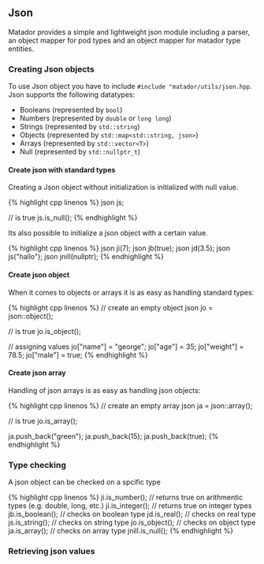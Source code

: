 ## Json

Matador provides a simple and lightweight json module including a parser, an object mapper for pod types and an object mapper for matador type entities.

### Creating Json objects

To use Json object you have to include ```#include "matador/utils/json.hpp```. Json supports the following datatypes:

- Booleans (represented by ```bool```)
- Numbers (represented by ```double``` or ```long long```)
- Strings (represented by ```std::string```)
- Objects (represented by ```std::map<std::string, json>```)
- Arrays (represented by ```std::vector<T>```)
- Null (represented by ```std::nullptr_t```)

#### Create json with standard types

Creating a Json object without initialization is initialized with null value.

{% highlight cpp linenos %}
json js;

// is true
js.is_null();
{% endhighlight %}

Its also possible to initialize a json object with a certain value.

{% highlight cpp linenos %}
json ji(7);
json jb(true);
json jd(3.5);
json js("hallo");
json jnill(nullptr);
{% endhighlight %}

#### Create json object

When it comes to objects or arrays it is as easy as handling standard types:

{% highlight cpp linenos %}
// create an empty object
json jo = json::object();

// is true
jo.is_object();

// assigning values
jo["name"] = "george";
jo["age"] = 35;
jo["weight"] = 78.5;
jo["male"] = true;
{% endhighlight %}

#### Create json array

Handling of json arrays is as easy as handling json objects:

{% highlight cpp linenos %}
// create an empty array
json ja = json::array();

// is true
jo.is_array();

ja.push_back("green");
ja.push_back(15);
ja.push_back(true);
{% endhighlight %}

### Type checking
A json object can be checked on a spcific type

{% highlight cpp linenos %}
ji.is_number(); // returns true on arithmentic types (e.g. double, long, etc.)
ji.is_integer(); // returns true on integer types
jb.is_boolean(); // checks on boolean type
jd.is_real(); // checks on real type
js.is_string(); // checks on string type
jo.is_object(); // checks on object type
ja.is_array(); // checks on array type
jnill.is_null();
{% endhighlight %}

### Retrieving json values

